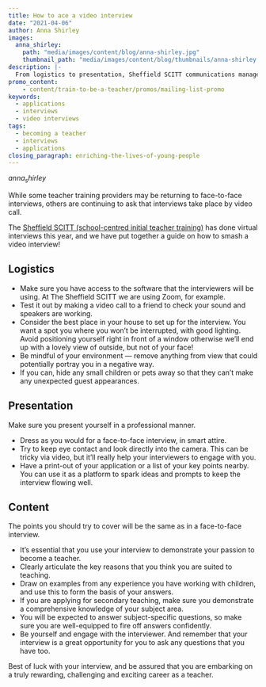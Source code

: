 ```yaml
---
title: How to ace a video interview
date: "2021-04-06"
author: Anna Shirley
images:
  anna_shirley:
    path: "media/images/content/blog/anna-shirley.jpg"
    thumbnail_path: "media/images/content/blog/thumbnails/anna-shirley.jpg"
description: |-
  From logistics to presentation, Sheffield SCITT communications manager Anna Shirley shares her top tips for video interviews.
promo_content:
    - content/train-to-be-a-teacher/promos/mailing-list-promo
keywords:
  - applications
  - interviews
  - video interviews
tags:
  - becoming a teacher
  - interviews
  - applications
closing_paragraph: enriching-the-lives-of-young-people
---
```


$anna_shirley$

While some teacher training providers may be returning to face-to-face interviews, others are continuing to ask that interviews take place by video call. 

The [Sheffield SCITT (school-centred initial teacher training)](https://www.sheffieldscitt.org.uk/) has done virtual interviews this year, and we have put together a guide on how to smash a video interview!

## Logistics

* Make sure you have access to the software that the interviewers will be using. At The Sheffield SCITT we are using Zoom, for example.
* Test it out by making a video call to a friend to check your sound and speakers are working.
* Consider the best place in your house to set up for the interview. You want a spot you where you won’t be interrupted, with good lighting. Avoid positioning yourself right in front of a window otherwise we’ll end up with a lovely view of outside, but not of your face!
* Be mindful of your environment — remove anything from view that could potentially portray you in a negative way.
* If you can, hide any small children or pets away so that they can’t make any unexpected guest appearances.

## Presentation

Make sure you present yourself in a professional manner.

* Dress as you would for a face-to-face interview, in smart attire.
* Try to keep eye contact and look directly into the camera. This can be tricky via video, but it’ll really help your interviewers to engage with you.
* Have a print-out of your application or a list of your key points nearby. You can use it as a platform to spark ideas and prompts to keep the interview flowing well.

## Content

The points you should try to cover will be the same as in a face-to-face interview.

* It’s essential that you use your interview to demonstrate your passion to become a teacher.
* Clearly articulate the key reasons that you think you are suited to teaching.
* Draw on examples from any experience you have working with children, and use this to form the basis of your answers.
* If you are applying for secondary teaching, make sure you demonstrate a comprehensive knowledge of your subject area.
* You will be expected to answer subject-specific questions, so make sure you are well-equipped to fire off answers confidently.
* Be yourself and engage with the interviewer. And remember that your interview is a great opportunity for you to ask any questions that you have too.

Best of luck with your interview, and be assured that you are embarking on a truly rewarding, challenging and exciting career as a teacher.
